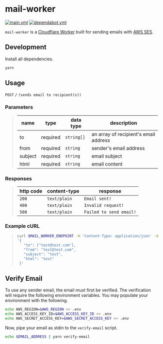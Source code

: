 # mail-worker

[![main.yml](https://github.com/winstxnhdw/mail-worker/actions/workflows/main.yml/badge.svg)](https://github.com/winstxnhdw/mail-worker/actions/workflows/main.yml)
[![dependabot.yml](https://github.com/winstxnhdw/mail-worker/actions/workflows/dependabot.yml/badge.svg)](https://github.com/winstxnhdw/mail-worker/actions/workflows/dependabot.yml)

`mail-worker` is a [Cloudflare Worker](https://workers.cloudflare.com/) built for sending emails with [AWS SES](https://aws.amazon.com/ses/).

## Development

Install all dependencies.

```bash
yarn
```

## Usage

`POST` **`/`** `(sends email to recipient(s))`

### Parameters

> | name      |  type    | data type               | description                                                           |
> |-----------|----------|-------------------------|-----------------------------------------------------------------------|
> | to        | required | `string[]`              | an array of recipient's email address                                 |
> | from      | required | `string`                | sender's email address                                                |
> | subject   | required | `string`                | email subject                                                         |
> | html      | required | `string`                | email content                                                         |

### Responses

> | http code     | content-type                   | response                                                              |
> |---------------|--------------------------------|-----------------------------------------------------------------------|
> | `200`         | `text/plain`                   | `Email sent!`                                                         |
> | `400`         | `text/plain`                   | `Invalid request!`                                                    |
> | `500`         | `text/plain`                   | `Failed to send email!`                                               |

### Example cURL

> ```bash
> curl $MAIL_WORKER_ENDPOINT -H 'Content-Type: application/json' -d \
> '{
>    "to": ["test@test.com"],
>    "from": "test@test.com",
>    "subject": "test",
>    "html": "test"
>  }'
> ```

## Verify Email

To use any sender email, the email must first be verified. The verification will require the following environment variables. You may populate your environment with the following.

```bash
echo AWS_REGION=$AWS_REGION >> .env
echo AWS_ACCESS_KEY_ID=$AWS_ACCESS_KEY_ID >> .env
echo AWS_SECRET_ACCESS_KEY=$AWS_SECRET_ACCESS_KEY >> .env
```

Now, pipe your email as stdin to the `verify-email` script.

```bash
echo $EMAIL_ADDRESS | yarn verify-email
```
